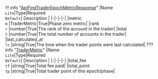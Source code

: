 !!! info "[ApiFindTraderEpochMetricResponse](/../../schemas/api_find_trader_epoch_metric_response)"
    |Name<br>`Lite`|Type|Required<br>`Default`| Description |
    |-|-|-|-|
    |metric<br>`m` |TraderMetric|True|Phase zero metric|
    |rank<br>`r` |number|True|The rank of the account in the trader|
    |total<br>`t` |number|True|The total number of accounts in the trader|
    |last_calculated_at<br>`lc` |string|True|The time when the trader points were last calculated|
    ??? info "[TraderMetric](/../../schemas/trader_metric)"
        |Name<br>`Lite`|Type|Required<br>`Default`| Description |
        |-|-|-|-|
        |total_fee<br>`tf` |string|True|Total fee paid|
        |total_point<br>`tp` |string|True|Total trader point of this epoch/phase|
